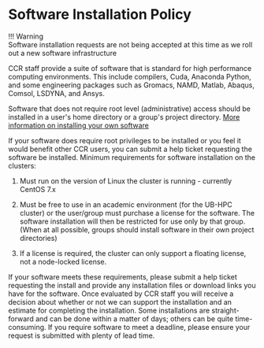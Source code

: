 # Software Installation Policy  

!!! Warning  
    Software installation requests are not being accepted at this time as we roll out a new software infrastructure  

CCR staff provide a suite of software that is standard for high performance computing environments.  This include compilers, Cuda, Anaconda Python, and some engineering packages such as Gromacs, NAMD, Matlab, Abaqus, Comsol, LSDYNA, and Ansys.

Software that does not require root level (administrative) access should be installed in a user's home directory or a group's project directory.  [More information on installing your own software](../software/building)  

If your software does require root privileges to be installed or you feel it would benefit other CCR users, you can submit a help ticket requesting the software be installed.  Minimum requirements for software installation on the clusters:

1. Must run on the version of Linux the cluster is running - currently CentOS 7.x

2. Must be free to use in an academic environment (for the UB-HPC cluster) or the user/group must purchase a license for the software.  The software installation will then be restricted for use only by that group.  (When at all possible, groups should install software in their own project directories)

3. If a license is required, the cluster can only support a floating license, not a node-locked license.  

If your software meets these requirements, please submit a help ticket requesting the install and provide any installation files or download links you have for the software.  Once evaluated by CCR staff you will receive a decision about whether or not we can support the installation and an estimate for completing the installation.  Some installations are straight-forward and can be done within a matter of days; others can be quite time-consuming.  If you require software to meet a deadline, please ensure your request is submitted with plenty of lead time.
